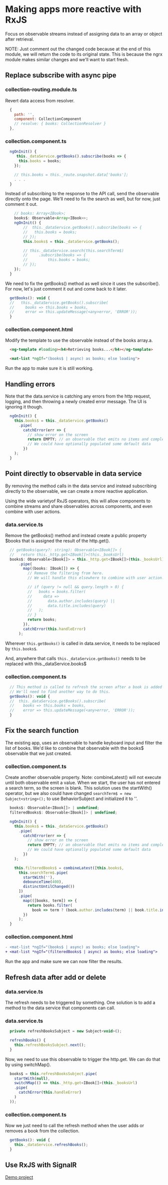 # Making apps more reactive with RxJS
Focus on observable streams instead of assigning data to an array or object after retrieval.

NOTE: Just comment out the changed code because at the end of this module, we will return the code to its original state. This is because the ngrx module makes similar changes and we'll want to start fresh.

## Replace subscribe with async pipe

### collection-routing.module.ts
Revert data access from resolver.

```javascript
  {
    path: '',
    component: CollectionComponent
    // resolve: { books: CollectionResolver }
  },
```
### collection.component.ts

```javascript
  ngOnInit() {
     this._dataService.getBooks().subscribe(books => {
      this.books = books;
    });

    // this.books = this._route.snapshot.data['books'];
    . . .
  }
```

Instead of subscribing to the response to the API call, send the observable directly onto the page.
We'll need to fix the search as well, but for now, just comment it out.
```javascript
    // books: Array<IBook>;
    books$: Observable<Array<IBook>>;
    ngOnInit() {
        //  this._dataService.getBooks().subscribe(books => {
        //   this.books = books;
        // });
        this.books$ = this._dataService.getBooks();

        // this._dataService.search(this.searchTerm$)
        //     .subscribe(books => {
        //         this.books = books;
        // });
    });
  }
```
We need to fix the getBooks() method as well since it uses the subscribe(). For now, let's just comment it out and come back to it later.

```javascript
  getBooks(): void {
  //   this._dataService.getBooks().subscribe(
  //     books => this.books = books,
  //     error => this.updateMessage(<any>error, 'ERROR'));
  }
```

### collection.component.html
Modify the template to use the observable instead of the books array.a.
```html
  <ng-template #loading><h4>Retrieving books...</h4></ng-template>

  <mat-list *ngIf="(books$ | async) as books; else loading">
```

Run the app to make sure it is still working.

## Handling errors
Note that the data.service is catching any errors from the http request, logging, and then throwing a newly created error message.
The UI is ignoring it though.
```javascript
  ngOnInit() {
    this.books$ = this._dataService.getBooks()
      .pipe(
        catchError(err => {
          // show error on the screen
          return EMPTY; // an observable that emits no items and completes
          // We could have optionally populated some default data
        })
    );
  }
```

## Point directly to observable in data service
By removing the method calls in the data service and instead subscribing directly to the observable, we can create a more reactive application.

Using the wide varietyof RxJS operators, this will allow components to combine streams and share observables across components, and even combine with user actions.

### data.service.ts
Remove the getBooks() method and instead create a public property $books that is assigned the result of the http.get().

```javascript
  // getBooks(query?: string): Observable<IBook[]> {
  //   return this._http.get<IBook[]>(this._booksUrl)
  books$: Observable<IBook[]> = this._http.get<IBook[]>(this._booksUrl)
      .pipe(
        map((books: IBook[]) => {
          // Remove the filtering from here.
          // We will handle this elsewhere to combine with user action.

          // if (query != null && query.length > 0) {
          //   books = books.filter(
          //     data =>
          //       data.author.includes(query) ||
          //       data.title.includes(query)
          //   );
          // }
          return books;
        }),
        catchError(this.handleError)
      );
```

Wherever ```this.getBooks()``` is called in data.service, it needs to be replaced by ```this.books$```.

And, anywhere that calls ```this._dataService.getBooks()``` needs to be replaced with this._dataService.books$

### collection.component.ts
```javascript
  // This method is called to refresh the screen after a book is added or deleted.
  // We'll need to find another way to do this.
  getBooks(): void {
  //  this._dataService.getBooks().subscribe(
  //    books => this.books = books,
  //    error => this.updateMessage(<any>error, 'ERROR'));
  }
```

## Fix the search function
The existing app, uses an observable to handle keyboard input and filter the list of books. We'd like to combine that observable with the books$ observable that we just created.

### collection.component.ts
Create another observable property.
Note: combineLatest() will not execute until both observable emit a value.
When we start, the user has not entered a search term, so the screen is blank.
This solution uses the startWith() operator, but we also could have changed ```searchTerm$ = new Subject<string>();``` to use BehaviorSubject and initialized it to ''.

```javascript
  books$: Observable<IBook[]> | undefined;
  filteredBooks$: Observable<IBook[]> | undefined;

  ngOnInit() {
    this.books$ = this._dataService.getBooks()
      .pipe(
        catchError(err => {
          // show error on the screen
          return EMPTY; // an observable that emits no items and completes
          // We could have optionally populated some default data
        })
    );

    this.filteredBooks$ = combineLatest([this.books$,
      this.searchTerm$.pipe(
        startWith(''),
        debounceTime(400),
        distinctUntilChanged())
      ])
      .pipe(
        map(([books, term]) => {
          return books.filter(
            book => term ? (book.author.includes(term) || book.title.includes(term)) : true);
        })
      );
  }
```

### collection.component.html
```diff
- <mat-list *ngIf="(books$ | async) as books; else loading">
+ <mat-list *ngIf="(filteredBooks$ | async) as books; else loading">
```

Run the app and make sure we can now filter the results.

## Refresh data after add or delete

### data.service.ts
The refresh needs to be triggered by something. One solution is to add a method to the data service that components can call.

### data.service.ts
```javascript
  private refreshBooksSubject = new Subject<void>();

  refreshBooks() {
    this.refreshBooksSubject.next();
  }
```

Now, we need to use this observable to trigger the http.get. We can do that by using switchMap().

```javascript
  books$ = this.refreshBooksSubject.pipe(
    startWith(null),
    switchMap(() => this._http.get<IBook[]>(this._booksUrl)
    .pipe(
      catchError(this.handleError)
    )
  ));
```

### collection.component.ts
Now we just need to call the refresh method when the user adds or removes a book from the collection.

```javascript
  getBooks(): void {
    this._dataService.refreshBooks();
  }
```

## Use RxJS with SignalR

[Demo project](../src/signalr-angular-demo)
